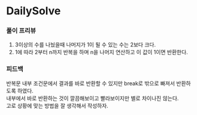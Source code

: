 # DailySolve

### 풀이 프리뷰

1. 3이상의 수를 나눴을때 나머지가 1이 될 수 있는 수는 2보다 크다.
2. 1에 따라 2부터 n까지 반복을 하며 n을 나머지 연산하고 이 값이 1이면 반환한다.
       
       
### 피드백

반복문 내부 조건문에서 결과를 바로 반환할 수 있지만 break로 밖으로 빠져서 반환하도록 하였다.   
내부에서 바로 반환하는 것이 깔끔해보이고 빨라보이지만 별로 차이나진 않는다.   
고로 상황에 맞는 방법을 잘 생각해서 작성하자.   
